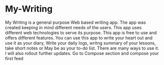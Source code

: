 # My-Writing
My Writing is a general purpose Web based writing app. The app was created keeping in mind different needs of the users. This app uses different web technologies to serve its purpose. This app is free to use and offers different features. You can use this app to write your heart out and use it as your diary, Write your daily logs, writng summary of your lessons, take short notes or May be as your to-do list. There are many ways to use it. I will also rollout further updates. Go to Compose section and compose your first feed

